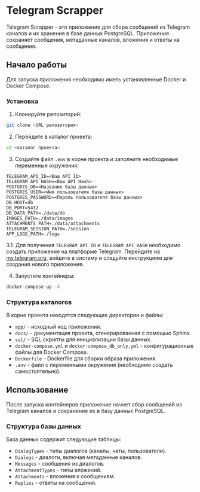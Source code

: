 # Telegram Scrapper

Telegram Scrapper - это приложение для сбора сообщений из Telegram каналов и их хранения в базе данных PostgreSQL. Приложение сохраняет сообщения, метаданные каналов, вложения и ответы на сообщения.

## Начало работы

Для запуска приложения необходимо иметь установленные Docker и Docker Compose.

### Установка

1. Клонируйте репозиторий:

```bash
git clone <URL репозитория>
```

2. Перейдите в каталог проекта:

```bash
cd <каталог проекта>
```

3. Создайте файл `.env` в корне проекта и заполните необходимые переменные окружения:

```plaintext
TELEGRAM_API_ID=<Ваш API ID>
TELEGRAM_API_HASH=<Ваш API Hash>
POSTGRES_DB=<Название базы данных>
POSTGRES_USER=<Имя пользователя базы данных>
POSTGRES_PASSWORD=<Пароль пользователя базы данных>
DB_HOST=db
DB_PORT=5432
DB_DATA_PATH=./data/db
IMAGES_PATH=./data/images
ATTACHMENTS_PATH=./data/attachments
TELEGRAM_SESSION_PATH=./session
APP_LOGS_PATH=./logs
```

3.1. Для получения `TELEGRAM_API_ID` и `TELEGRAM_API_HASH` необходимо создать приложение на платформе Telegram. Перейдите на [my.telegram.org](https://my.telegram.org), войдите в систему и следуйте инструкциям для создания нового приложения.

4. Запустите контейнеры:

```bash
docker-compose up -d
```

### Структура каталогов

В корне проекта находятся следующие директории и файлы:

- `app/` - исходный код приложения.
- `docs/` - документация проекта, сгенерированная с помощью Sphinx.
- `sql/` - SQL скрипты для инициализации базы данных.
- `docker-compose.yml` и `docker-compose_db_only.yml` - конфигурационные файлы для Docker Compose.
- `Dockerfile` - Dockerfile для сборки образа приложения.
- `.env` - файл с переменными окружения (необходимо создать самостоятельно).

## Использование

После запуска контейнеров приложение начнет сбор сообщений из Telegram каналов и сохранение их в базу данных PostgreSQL.

### Структура базы данных

База данных содержит следующие таблицы:

- `DialogTypes` - типы диалогов (каналы, чаты, пользователи).
- `Dialogs` - диалоги, включая метаданные каналов.
- `Messages` - сообщения из диалогов.
- `AttachmentTypes` - типы вложений.
- `Attachments` - вложения к сообщениям.
- `Replies` - ответы на сообщения.
